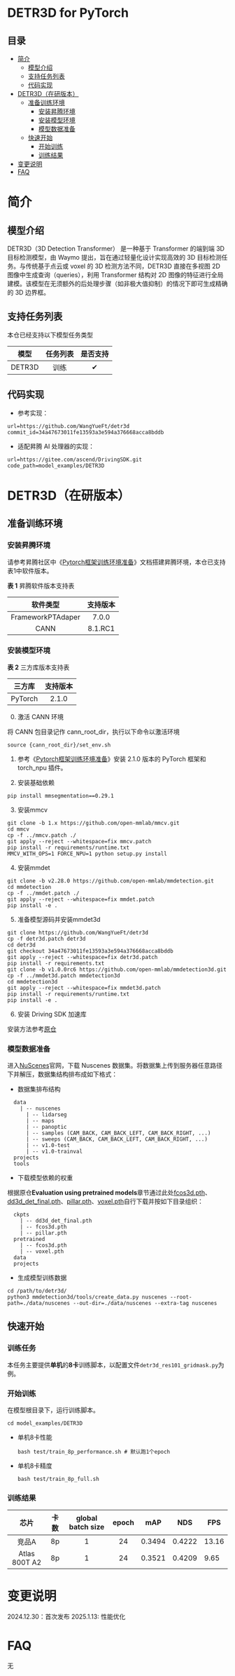 # DETR3D for PyTorch

## 目录

- [简介](#简介)
  - [模型介绍](#模型介绍)
  - [支持任务列表](#支持任务列表)
  - [代码实现](#代码实现)
- [DETR3D（在研版本）](#DETR3D（在研版本）)
  - [准备训练环境](#准备训练环境)
    - [安装昇腾环境](#安装昇腾环境)
    - [安装模型环境](#安装模型环境)
    - [模型数据准备](#模型数据准备)
  - [快速开始](#快速开始)
    - [开始训练](#开始训练)
    - [训练结果](#训练结果)
- [变更说明](#变更说明)
- [FAQ](#FAQ)

# 简介

## 模型介绍

DETR3D（3D Detection Transformer） 是一种基于 Transformer 的端到端 3D 目标检测模型，由 Waymo 提出，旨在通过轻量化设计实现高效的 3D 目标检测任务。与传统基于点云或 voxel 的 3D 检测方法不同，DETR3D 直接在多视图 2D 图像中生成查询（queries），利用 Transformer 结构对 2D 图像的特征进行全局建模。该模型在无须额外的后处理步骤（如非极大值抑制）的情况下即可生成精确的 3D 边界框。

## 支持任务列表

本仓已经支持以下模型任务类型

|   模型   | 任务列表 | 是否支持 |
| :------: | :------: | :------: |
| DETR3D |   训练   |    ✔     |

## 代码实现

- 参考实现：

```
url=https://github.com/WangYueFt/detr3d
commit_id=34a47673011fe13593a3e594a376668acca8bddb
```

- 适配昇腾 AI 处理器的实现：

```
url=https://gitee.com/ascend/DrivingSDK.git
code_path=model_examples/DETR3D
```

# DETR3D（在研版本）

## 准备训练环境

### 安装昇腾环境

请参考昇腾社区中《[Pytorch框架训练环境准备](https://www.hiascend.com/document/detail/zh/ModelZoo/pytorchframework/ptes)》文档搭建昇腾环境，本仓已支持表1中软件版本。

**表 1** 昇腾软件版本支持表

|     软件类型      | 支持版本 |
| :---------------: | :------: |
| FrameworkPTAdaper | 7.0.0 |
|       CANN        | 8.1.RC1 |

### 安装模型环境

**表 2** 三方库版本支持表

| 三方库  | 支持版本 |
| :-----: | :------: |
| PyTorch |  2.1.0   |

0. 激活 CANN 环境

  将 CANN 包目录记作 cann_root_dir，执行以下命令以激活环境

  ```
  source {cann_root_dir}/set_env.sh
  ```

1. 参考《[Pytorch框架训练环境准备](https://www.hiascend.com/document/detail/zh/ModelZoo/pytorchframework/ptes)》安装 2.1.0 版本的 PyTorch 框架和 torch_npu 插件。

2. 安装基础依赖
  ```
  pip install mmsegmentation==0.29.1
  ```

3. 安装mmcv

  ```
  git clone -b 1.x https://github.com/open-mmlab/mmcv.git
  cd mmcv
  cp -f ../mmcv.patch ./
  git apply --reject --whitespace=fix mmcv.patch
  pip install -r requirements/runtime.txt
  MMCV_WITH_OPS=1 FORCE_NPU=1 python setup.py install
  ```

4. 安装mmdet

  ```
  git clone -b v2.28.0 https://github.com/open-mmlab/mmdetection.git
  cd mmdetection
  cp -f ../mmdet.patch ./
  git apply --reject --whitespace=fix mmdet.patch
  pip install -e .
  ```

5. 准备模型源码并安装mmdet3d

  ```
  git clone https://github.com/WangYueFt/detr3d
  cp -f detr3d.patch detr3d
  cd detr3d
  git checkout 34a47673011fe13593a3e594a376668acca8bddb
  git apply --reject --whitespace=fix detr3d.patch
  pip install -r requirements.txt
  git clone -b v1.0.0rc6 https://github.com/open-mmlab/mmdetection3d.git
  cp -f ../mmdet3d.patch mmdetection3d
  cd mmdetection3d
  git apply --reject --whitespace=fix mmdet3d.patch
  pip install -r requirements/runtime.txt
  pip install -e .
  ```

6. 安装 Driving SDK 加速库

  安装方法参考[原仓](https://gitee.com/ascend/DrivingSDK/wikis/DrivingSDK%20%E4%BD%BF%E7%94%A8)

### 模型数据准备

进入[NuScenes](https://www.nuscenes.org/nuscenes#download)官网，下载 Nuscenes 数据集。将数据集上传到服务器任意路径下并解压，数据集结构排布成如下格式：

- 数据集排布结构

```
  data
    | -- nuscenes
      | -- lidarseg
      | -- maps
      | -- panoptic
      | -- samples (CAM_BACK, CAM_BACK_LEFT, CAM_BACK_RIGHT, ...)
      | -- sweeps (CAM_BACK, CAM_BACK_LEFT, CAM_BACK_RIGHT, ...)
      | -- v1.0-test
      | -- v1.0-trainval
  projects
  tools
```

- 下载模型依赖的权重

根据原仓**Evaluation using pretrained models**章节通过此处[fcos3d.pth](https://drive.usercontent.google.com/download?id=1HmGGXC9iuV1JFyFpdeoFnUphZjRD5Hjy&export=download&authuser=0&confirm=t&uuid=1a91f7ed-cb0d-48d9-9e30-11d50c2f2424&at=APvzH3r5RTYl9g6EvykiMSPsMj22:1735023728715)、[dd3d_det_final.pth](https://drive.usercontent.google.com/download?id=1gQkhWERCzAosBwG5bh2BKkt1k0TJZt-A&export=download&authuser=0&confirm=t&uuid=f2d3c3d6-9e1a-48cb-8d7a-f1ef5dd4bf08&at=APvzH3pSL2NqI7CbyBlKIY6i5hWT:1735023739751)、[pillar.pth](https://drive.usercontent.google.com/download?id=1nd6-PPgdb2b2Bi3W8XPsXPIo2aXn5SO8&export=download&authuser=0&confirm=t&uuid=542f4f48-92ed-405e-adca-a8c4fcc542e1&at=APvzH3qrPodgNXe-y2RRvClOXRlh%3A1734002829311)、[voxel.pth](https://drive.usercontent.google.com/download?id=1zwUue39W0cAP6lrPxC1Dbq_gqWoSiJUX&export=download&authuser=0&confirm=t&uuid=9cdd8f42-f154-4315-a0be-7ce102ca974f&at=APvzH3qSwV43OBz02Xmn-nuq5Aew%3A1735021281415)自行下载并按如下目录组织：

```
  ckpts
    | -- dd3d_det_final.pth
    | -- fcos3d.pth
    | -- pillar.pth
  pretrained
    | -- fcos3d.pth
    | -- voxel.pth
  data
  projects
```

- 生成模型训练数据

```
cd /path/to/detr3d/
python3 mmdetection3d/tools/create_data.py nuscenes --root-path=./data/nuscenes --out-dir=./data/nuscenes --extra-tag nuscenes
```

## 快速开始

### 训练任务

本任务主要提供**单机**的**8卡**训练脚本，以配置文件`detr3d_res101_gridmask.py`为例。

### 开始训练

在模型根目录下，运行训练脚本。

```  
cd model_examples/DETR3D
```

- 单机8卡性能

  ```
  bash test/train_8p_performance.sh # 默认跑1个epoch
  ```

- 单机8卡精度

  ```
  bash test/train_8p_full.sh
  ```

### 训练结果

|     芯片      | 卡数 | global batch size | epoch | mAP | NDS | FPS |
| :-----------: | :--: | :---------------: | :---: | :--------------------: | :--------------------: |--------------|
|     竞品A     |  8p  |         1         |  24   |         0.3494          |         0.4222          |       13.16      |
| Atlas 800T A2 |  8p  |         1         |  24   |         0.3521          |         0.4209          |       9.65    |

# 变更说明

2024.12.30：首次发布
2025.1.13: 性能优化

# FAQ

无
